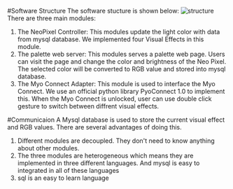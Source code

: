 #Software Structure
The software stucture is shown below:
![structure]()
There are three main modules:
1. The NeoPixel Controller: This modules update the light color with data from mysql database. We implemented four Visual Effects in this module.
2. The palette web server: This modules serves a palette web page. Users can visit the page and change the color and brightness of the Neo Pixel. The selected color will be converted to RGB value and stored into mysql database.
3. The Myo Connect Adapter: This module is used to interface the Myo Connect. We use an official python library PyoConnect 1.0 to implement this. When the Myo Connect is unlocked, user can use double click gesture to switch between diffrent visual effects.

#Communicaion
A Mysql database is used to store the current visual effect and RGB values. There are several advantages of doing this.
1. Different modules are decoupled. They don't need to know anything about other modules.
2. The three modules are heterogeneous which means they are implemented in three different languages. And mysql is easy to integrated in all of these languages
3. sql is an easy to learn language


